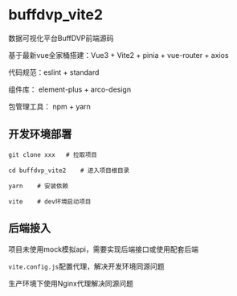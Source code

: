 # buffdvp_vite2

数据可视化平台BuffDVP前端源码

基于最新vue全家桶搭建：Vue3 + Vite2 + pinia + vue-router + axios

代码规范：eslint + standard

组件库： element-plus + arco-design

包管理工具： npm + yarn

## 开发环境部署
```shell
git clone xxx   # 拉取项目

cd buffdvp_vite2    # 进入项目根目录

yarn    # 安装依赖

vite    # dev环境启动项目
```

## 后端接入

项目未使用mock模拟api，需要实现后端接口或使用配套后端

`vite.config.js`配置代理，解决开发环境同源问题

生产环境下使用Nginx代理解决同源问题